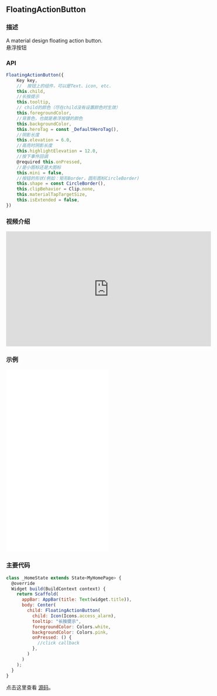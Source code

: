 ## FloatingActionButton

### 描述
A material design floating action button.  
悬浮按钮

### API
```javascript
FloatingActionButton({
    Key key,
    //  按钮上的组件，可以是Text、icon, etc.
    this.child,
    //长按提示
    this.tooltip,
    // child的颜色（尽在child没有设置颜色时生效）
    this.foregroundColor,
    //背景色，也就是悬浮按键的颜色
    this.backgroundColor,
    this.heroTag = const _DefaultHeroTag(),
    //阴影长度
    this.elevation = 6.0,
    //高亮时阴影长度
    this.highlightElevation = 12.0,
    //按下事件回调
    @required this.onPressed,
    //是小图标还是大图标
    this.mini = false,
    //按钮的形状(例如：矩形Border，圆形图标CircleBorder)
    this.shape = const CircleBorder(),
    this.clipBehavior = Clip.none,
    this.materialTapTargetSize,
    this.isExtended = false,
})
```

### 视频介绍
<iframe width="560" height="315" src="https://www.youtube.com/embed/2uaoEDOgk_I" frameborder="0" allow="accelerometer; autoplay; encrypted-media; gyroscope; picture-in-picture" allowfullscreen></iframe>

### 示例  
<iframe src="./web/index.html" width="280px" height="500px" frameborder="0" scrolling="no"></iframe>

### 主要代码
```javascript
class _HomeState extends State<MyHomePage> {
  @override
  Widget build(BuildContext context) {
    return Scaffold(
      appBar: AppBar(title: Text(widget.title)),
      body: Center(
        child: FloatingActionButton(
          child: Icon(Icons.access_alarm),
          tooltip: "长按提示",
          foregroundColor: Colors.white,
          backgroundColor: Colors.pink,
          onPressed: () {
            //click callback
          },
        )
      )
    );
  }
}
```

点击这里查看 [源码](./web/main.dart)。


